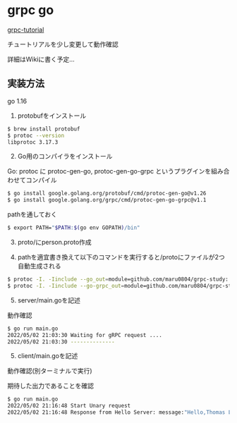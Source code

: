 # grpc go

[grpc-tutorial](https://github.com/ymmt2005/grpc-tutorial)

チュートリアルを少し変更して動作確認

詳細はWikiに書く予定...

## 実装方法
go 1.16

1. protobufをインストール
  ~~~zsh
  $ brew install protobuf
  $ protoc --version
  libprotoc 3.17.3
  ~~~

2. Go用のコンパイラをインストール

Go: protoc に protoc-gen-go, protoc-gen-go-grpc というプラグインを組み合わせてコンパイル
~~~zsh
$ go install google.golang.org/protobuf/cmd/protoc-gen-go@v1.26
$ go install google.golang.org/grpc/cmd/protoc-gen-go-grpc@v1.1
~~~

pathを通しておく
~~~zsh
$ export PATH="$PATH:$(go env GOPATH)/bin"
~~~

3. proto/にperson.proto作成

4. pathを適宜書き換えて以下のコマンドを実行すると/protoにファイルが2つ自動生成される
~~~zsh
$ protoc -I. -Iinclude --go_out=module=github.com/maru0804/grpc-study:. proto/person.proto
$ protoc -I. -Iinclude --go-grpc_out=module=github.com/maru0804/grpc-study:. proto/person.proto
~~~

5. server/main.goを記述

動作確認
  ~~~zsh
  $ go run main.go
  2022/05/02 21:03:30 Waiting for gRPC request ....
  2022/05/02 21:03:30 --------------
  ~~~

5. client/main.goを記述

動作確認(別ターミナルで実行)

期待した出力であることを確認
  ~~~zsh
  $ go run main.go
  2022/05/02 21:16:48 Start Unary request
  2022/05/02 21:16:48 Response from Hello Server: message:"Hello,Thomas Lathan (30). email is Withown@example.net"
  ~~~
